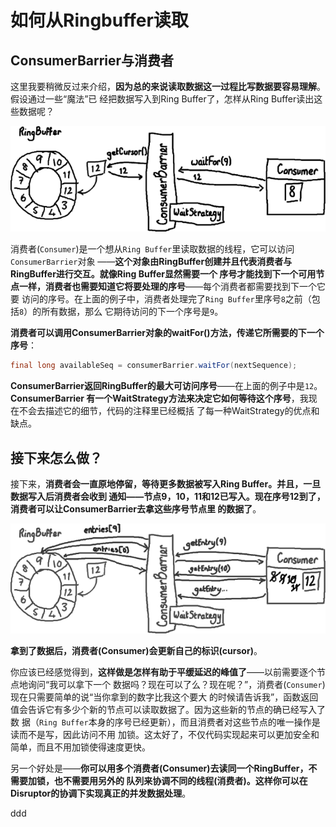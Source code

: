 如何从Ringbuffer读取
================================================================================
## ConsumerBarrier与消费者
这里我要稍微反过来介绍，**因为总的来说读取数据这一过程比写数据要容易理解**。假设通过一些“魔法”已
经把数据写入到Ring Buffer了，怎样从Ring Buffer读出这些数据呢？

![RingBuffer消费1](img/5.png)

消费者(`Consumer`)是一个想从`Ring Buffer`里读取数据的线程，它可以访问`ConsumerBarrier`对象
——**这个对象由RingBuffer创建并且代表消费者与RingBuffer进行交互。就像Ring Buffer显然需要一个
序号才能找到下一个可用节点一样，消费者也需要知道它将要处理的序号**——每个消费者都需要找到下一个它要
访问的序号。在上面的例子中，消费者处理完了`Ring Buffer`里序号`8`之前（包括`8`）的所有数据，那么
它期待访问的下一个序号是`9`。

**消费者可以调用ConsumerBarrier对象的waitFor()方法，传递它所需要的下一个序号**：
```java
final long availableSeq = consumerBarrier.waitFor(nextSequence);
```
**ConsumerBarrier返回RingBuffer的最大可访问序号**——在上面的例子中是`12`。**ConsumerBarrier
有一个WaitStrategy方法来决定它如何等待这个序号**，我现在不会去描述它的细节，代码的注释里已经概括
了每一种WaitStrategy的优点和缺点。

## 接下来怎么做？
接下来，**消费者会一直原地停留，等待更多数据被写入Ring Buffer。并且，一旦数据写入后消费者会收到
通知——节点9，10，11和12已写入。现在序号12到了，消费者可以让ConsumerBarrier去拿这些序号节点里
的数据了**。

![RingBuffer消费2](img/6.png)

**拿到了数据后，消费者(Consumer)会更新自己的标识(cursor)**。

你应该已经感觉得到，**这样做是怎样有助于平缓延迟的峰值了**——以前需要逐个节点地询问“我可以拿下一个
数据吗？现在可以了么？现在呢？”，消费者(`Consumer`)现在只需要简单的说“当你拿到的数字比我这个要大
的时候请告诉我”，函数返回值会告诉它有多少个新的节点可以读取数据了。因为这些新的节点的确已经写入了数
据（`Ring Buffer`本身的序号已经更新），而且消费者对这些节点的唯一操作是读而不是写，因此访问不用
加锁。这太好了，不仅代码实现起来可以更加安全和简单，而且不用加锁使得速度更快。

另一个好处是——**你可以用多个消费者(Consumer)去读同一个RingBuffer，不需要加锁，也不需要用另外的
队列来协调不同的线程(消费者)。这样你可以在Disruptor的协调下实现真正的并发数据处理**。







































ddd
